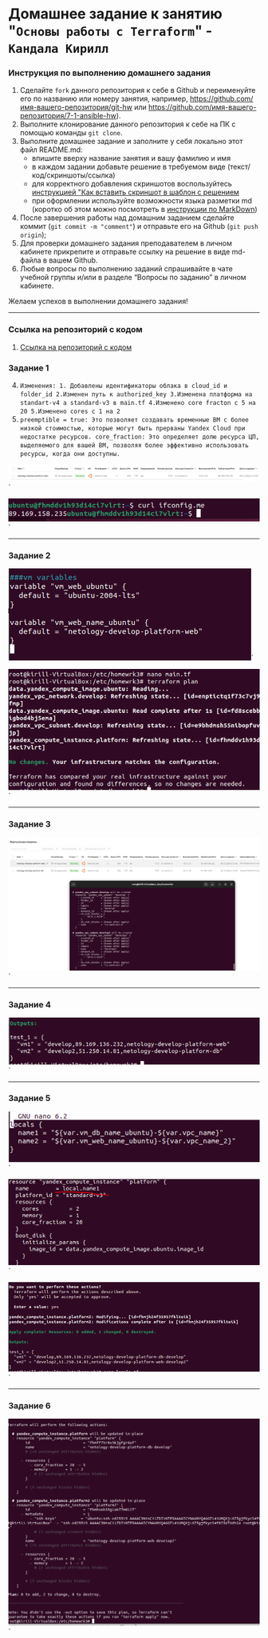 # Домашнее задание к занятию "`Основы работы с Terraform`" - `Кандала Кирилл`


### Инструкция по выполнению домашнего задания

   1. Сделайте `fork` данного репозитория к себе в Github и переименуйте его по названию или номеру занятия, например, https://github.com/имя-вашего-репозитория/git-hw или  https://github.com/имя-вашего-репозитория/7-1-ansible-hw).
   2. Выполните клонирование данного репозитория к себе на ПК с помощью команды `git clone`.
   3. Выполните домашнее задание и заполните у себя локально этот файл README.md:
      - впишите вверху название занятия и вашу фамилию и имя
      - в каждом задании добавьте решение в требуемом виде (текст/код/скриншоты/ссылка)
      - для корректного добавления скриншотов воспользуйтесь [инструкцией "Как вставить скриншот в шаблон с решением](https://github.com/netology-code/sys-pattern-homework/blob/main/screen-instruction.md)
      - при оформлении используйте возможности языка разметки md (коротко об этом можно посмотреть в [инструкции  по MarkDown](https://github.com/netology-code/sys-pattern-homework/blob/main/md-instruction.md))
   4. После завершения работы над домашним заданием сделайте коммит (`git commit -m "comment"`) и отправьте его на Github (`git push origin`);
   5. Для проверки домашнего задания преподавателем в личном кабинете прикрепите и отправьте ссылку на решение в виде md-файла в вашем Github.
   6. Любые вопросы по выполнению заданий спрашивайте в чате учебной группы и/или в разделе “Вопросы по заданию” в личном кабинете.
   
Желаем успехов в выполнении домашнего задания!

---
   
### Ссылка на репозиторий с кодом

1. [Ссылка на репозиторий с кодом](https://github.com/wintercomesX/ter-homeworks02_code)


### Задание 1

4. `Изменения: 1. Добавлены идентификаторы облака в сloud_id и folder_id 2.Изменен путь к authorized_key 3.Изменена платформа на standart-v4 а standard-v3 в main.tf 4.Изменено core fracton c 5 на 20 5.Изменено cores c 1 на 2`
6. `preemptible = true: Это позволяет создавать временные ВМ с более низкой стоимостью, которые могут быть прерваны Yandex Cloud при недостатке ресурсов. core_fraction: Это определяет долю ресурса ЦП, выделяемого для вашей ВМ, позволяя более эффективно использовать ресурсы, когда они доступны.`

![1](https://github.com/wintercomesX/ter-homeworks02/blob/main/ter-homeworks2/img/1.PNG)`

![2](https://github.com/wintercomesX/ter-homeworks02/blob/main/ter-homeworks2/img/1.1.PNG)`

---

### Задание 2

![1](https://github.com/wintercomesX/ter-homeworks02/blob/main/ter-homeworks2/img/2.PNG)`

![2](https://github.com/wintercomesX/ter-homeworks02/blob/main/ter-homeworks2/img/2.1.PNG)`

---

### Задание 3

![1](https://github.com/wintercomesX/ter-homeworks02/blob/main/ter-homeworks2/img/3.PNG)`

---

### Задание 4

![1](https://github.com/wintercomesX/ter-homeworks02/blob/main/ter-homeworks2/img/4.PNG)`

---

### Задание 5

![1](https://github.com/wintercomesX/ter-homeworks02/blob/main/ter-homeworks2/img/5.PNG)`

![2](https://github.com/wintercomesX/ter-homeworks02/blob/main/ter-homeworks2/img/5.1.PNG)`

![2](https://github.com/wintercomesX/ter-homeworks02/blob/main/ter-homeworks2/img/5.2.PNG)`

---

### Задание 6

![1](https://github.com/wintercomesX/ter-homeworks02/blob/main/ter-homeworks2/img/6.PNG)`
